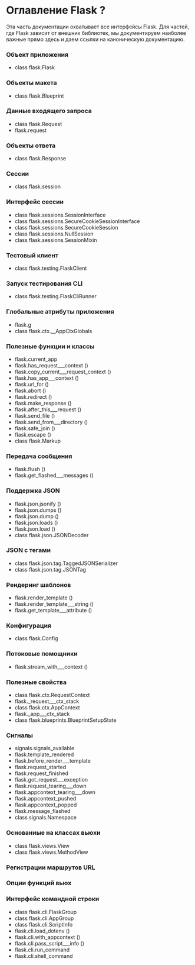 # Оглавление Flask ?

Эта часть документации охватывает все интерфейсы Flask. Для частей, где Flask зависит от внешних библиотек, мы документируем наиболее важные прямо здесь и даем ссылки на каноническую документацию.

### Объект приложения

* class flask.Flask

### Объекты макета

* class flask.Blueprint

### Данные входящего запроса

* class flask.Request
* flask.request

### Объекты ответа

* class flask.Response

### Сессии

* class flask.session

### Интерфейс сессии

* class flask.sessions.SessionInterface
* class flask.sessions.SecureCookieSessionInterface
* class flask.sessions.SecureCookieSession
* class flask.sessions.NullSession
* class flask.sessions.SessionMixin

### Тестовый клиент

* class flask.testing.FlaskClient

### Запуск тестирования CLI

* class flask.testing.FlaskCliRunner

### Глобальные атрибуты приложения

* flask.g
* class flask.ctx.\_\_AppCtxGlobals

### Полезные функции и классы

* flask.current\_app
* flask.has\_request_\__context ()
* flask.copy\_current_\__request\_context ()
* flask.has\_app_\__context ()
* flask.url\_for ()
* flask.abort ()
* flask.redirect ()
* flask.make\_response ()
* flask.after\_this_\__request ()
* flask.send\_file ()
* flask.send\_from_\__directory ()
* flask.safe\_join ()
* flask.escape ()
* class flask.Markup

### Передача сообщения

* flask.flush ()
* flask.get\_flashed_\__messages ()

### Поддержка JSON

* flask.json.jsonify ()
* flask.json.dumps ()
* flask.json.dump ()
* flask.json.loads ()
* flask.json.load ()
* class flask.json.JSONDecoder

### JSON с тегами

* class flask.json.tag.TaggedJSONSerializer
* class flask.json.tag.JSONTag

### Рендеринг шаблонов

* flask.render\_template ()
* flask.render\_template_\__string ()
* flask.get\_template_\__attribute ()

### Конфигурация

* class flask.Config

### Потоковые помощники

* flask.stream\_with_\__context ()

### Полезные свойства

* class flask.ctx.RequestContext
* flask.\_request_\__ctx\_stack
* class flask.ctx.AppContext
* flask.\_app_\__ctx\_stack
* class flask.blueprints.BlueprintSetupState

### Сигналы

* signals.signals\_available
* flask.template\_rendered
* flask.before\_render_\__template
* flask.request\_started
* flask.request\_finished
* flask.got\_request_\__exception
* flask.request\_tearing_\__down
* flask.appcontext\_tearing_\__down
* flask.appcontext\_pushed
* flask.appcontext\_popped
* flask.message\_flashed
* class signals.Namespace

### Основанные на классах вьюхи

* class flask.views.View
* class flask.views.MethodView

### Регистрации маршрутов URL

### Опции функций вьюх

### Интерфейс командной строки

* class flask.cli.FlaskGroup
* class flask.cli.AppGroup
* class flask.cli.ScriptInfo
* flask.cli.load\_dotenv ()
* flask.cli.with\_appcontext ()
* flask.cli.pass\_script_\__info ()
* flask.cli.run\_command
* flask.cli.shell\_command
